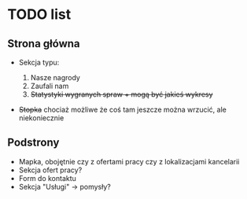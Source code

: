 # TODO list
## Strona główna
- Sekcja typu:
  1. Nasze nagrody
  2. Zaufali nam
  3. ~~Statystyki wygranych spraw + mogą być jakieś wykresy~~

- ~~Stopka~~ chociaż możliwe że coś tam jeszcze można wrzucić, ale niekoniecznie

## Podstrony
- Mapka, obojętnie czy z ofertami pracy czy z lokalizacjami kancelarii
- Sekcja ofert pracy?
- Form do kontaktu
- Sekcja "Usługi" -> pomysły?
